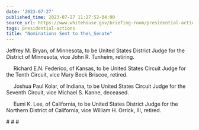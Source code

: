 ```yaml
---
date: '2023-07-27'
published_time: 2023-07-27 11:27:52-04:00
source_url: https://www.whitehouse.gov/briefing-room/presidential-actions/2023/07/27/nominations-sent-to-the-senate-117/
tags: presidential-actions
title: "Nominations Sent to the\_Senate"
---
```

 
Jeffrey M. Bryan, of Minnesota, to be United States District Judge for
the District of Minnesota, vice John R. Tunheim, retiring.

     Richard E.N. Federico, of Kansas, to be United States Circuit Judge
for the Tenth Circuit, vice Mary Beck Briscoe, retired.

     Joshua Paul Kolar, of Indiana, to be United States Circuit Judge
for the Seventh Circuit, vice Michael S. Kanne, deceased.

     Eumi K. Lee, of California, to be United States District Judge for
the Northern District of California, vice William H. Orrick, III,
retired.

\# \# \#
